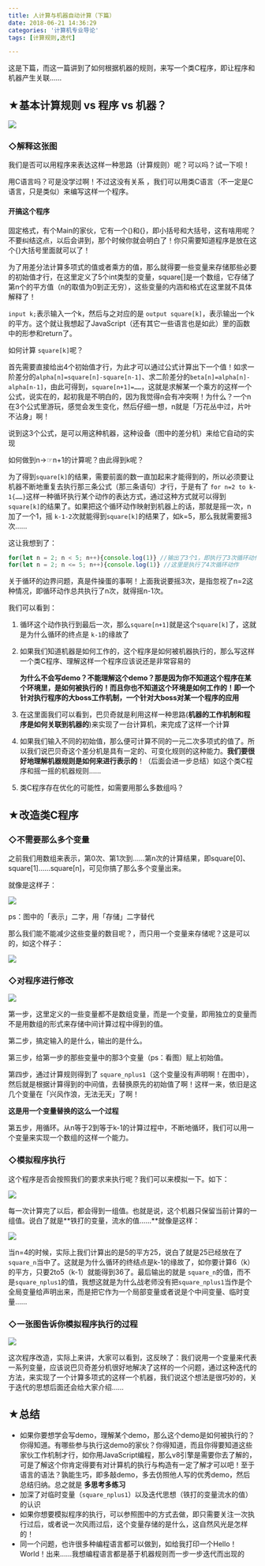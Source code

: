 ```yaml
---
title: 人计算与机器自动计算（下篇）
date: 2018-06-21 14:36:29
categories: '计算机专业导论'
tags: [计算规则,迭代]

---
```




这是下篇，而这一篇讲到了如何根据机器的规则，来写一个类C程序，即让程序和机器产生关联……

<!--more-->

## ★基本计算规则 vs 程序 vs 机器？

![](http://otty6pwsj.bkt.clouddn.com/18-6-21/23417387.jpg)

### ◇解释这张图

我们是否可以用程序来表达这样一种思路（计算规则）呢？可以吗？试一下呗！

用C语言吗？可是没学过啊！不过这没有关系 ，我们可以用类C语言（不一定是C语言，只是类似）来编写这样一个程序。

#### 开搞这个程序

固定格式，有个Main的家伙，它有一个()和{}，即小括号和大括号，这有啥用呢？不要纠结这点，以后会讲到，那个时候你就会明白了！你只需要知道程序是放在这个{}大括号里面就可以了！

为了用差分法计算多项式的值或者乘方的值，那么就得要一些变量来存储那些必要的初始值才行，在这里定义了5个int类型的变量，square[]是一个数组，它存储了第n个的平方值（n的取值为0到正无穷），这些变量的内涵和格式在这里就不具体解释了！

`input k;`表示输入一个k，然后与之对应的是 `output square[k]`，表示输出一个k的平方。这个就让我想起了JavaScript（还有其它一些语言也是如此）里的函数中的形参和return了。

如何计算 `square[k]`呢？

首先需要直接给出4个初始值才行，为此才可以通过公式计算出下一个值！如求一阶差分的`alpha[n]=square[n]-square[n-1]`、求二阶差分的`beta[n]=alpha[n]-alpha[n-1]`，由此可得到，`square[n+1]=……`，这就是求解某一个乘方的这样一个公式，说实在的，起初我是不明白的，因为我觉得n会有冲突啊！为什么？一个n在3个公式里游玩，感觉会发生变化，然后仔细一想，n就是「万花丛中过，片叶不沾身」啊！

说到这3个公式，是可以用这种机器，这种设备（图中的差分机）来给它自动的实现

如何做到n→☞n+1的计算呢？由此得到k呢？

为了得到`square[k]`的结果，需要前面的数一直加起来才能得到的，所以必须要让机器不断地重复去执行那三条公式（那三条语句）才行，于是有了 `for n=2 to k-1{……}`这样一种循环执行某个动作的表达方式，通过这种方式就可以得到 `square[k]`的结果了。如果把这个循环动作映射到机器上的话，那就是摇一次，n加了一个1，摇 `k-1-2`次就能得到`square[k]`的结果了，如k=5，那么我就需要摇3次……

这让我想到了：

```javascript
for(let n = 2; n < 5; n++){console.log(1)} //输出了3个1，即执行了3次循环动作
for(let n = 2; n <= 5; n++){console.log(1)} //这里是执行了4次循环动作
```

关于循环的边界问题，真是件操蛋的事啊！上面我说要摇3次，是指忽视了n=2这种情况，即循环动作总共执行了n次，就得摇n-1次。

我们可以看到：

1. 循环这个动作执行到最后一次，那么`square[n+1]`就是这个`square[k]`了，这就是为什么循环的终点是 `k-1`的缘故了

2. 如果我们知道机器是如何工作的，这个程序是如何被机器执行的，那么写这样一个类C程序、理解这样一个程序应该说还是非常容易的

   **为什么不会写demo？不能理解这个demo？那是因为你不知道这个程序在某个环境里，是如何被执行的！而且你也不知道这个环境是如何工作的！即一个针对执行程序的大boss工作机制，一个针对大boss对某一个程序的应用**

3. 在这里面我们可以看到，巴贝奇就是利用这样一种思路(**机器的工作机制和程序是如何关联到机器的**)来实现了一台计算机，来完成了这样一个计算

4. 如果我们输入不同的初始值，那么便可计算不同的一元二次多项式的值了。所以我们说巴贝奇这个差分机是具有一定的、可变化规则的这种能力。**我们要很好地理解机器规则是如何来进行表示的**！（后面会进一步总结）如这个类C程序和摇一摇的机器规则……

5. 类C程序存在优化的可能性，如需要用那么多数组吗？



## ★改造类C程序

### ◇不需要那么多个变量

之前我们用数组来表示，第0次、第1次到……第n次的计算结果，即square[0]、square[1]……square[n]，可见你搞了那么多个变量出来。

就像是这样子：

![](http://otty6pwsj.bkt.clouddn.com/18-6-21/77860541.jpg)

ps：图中的「表示」二字，用「存储」二字替代

那么我们能不能减少这些变量的数目呢？，而只用一个变量来存储呢？这是可以的，如这个样子：

![](http://otty6pwsj.bkt.clouddn.com/18-6-21/76331260.jpg)

### ◇对程序进行修改

![](http://otty6pwsj.bkt.clouddn.com/18-6-21/71238467.jpg)

第一步，这里定义的一些变量都不是数组变量，而是一个变量，即用独立的变量而不是用数组的形式来存储中间计算过程中得到的值。

第二步，搞定输入的是什么，输出的是什么。

第三步，给第一步的那些变量中的那3个变量（ps：看图）赋上初始值。

第四步，通过计算规则得到了 `square_nplus1`（这个变量没有声明啊！在图中），然后就是根据计算得到的中间值，去替换原先的初始值了啊！这样一来，依旧是这几个变量在「兴风作浪，无法无天」了啊！

**这是用一个变量替换的这么一个过程**

第五步，用循环。从n等于2到等于k-1的计算过程中，不断地循环，我们可以用一个变量来实现一个数组的这样一个能力。

### ◇模拟程序执行

这个程序是否会按照我们的要求来执行呢？我们可以来模拟一下。如下：

![](http://otty6pwsj.bkt.clouddn.com/18-6-21/69237229.jpg)

每一次计算完了以后，都会得到一组值。也就是说，这个机器只保留当前计算的一组值。说白了就是**铁打的变量，流水的值……**就像是这样：

![](http://otty6pwsj.bkt.clouddn.com/18-6-21/14812750.jpg)

当n=4的时候，实际上我们计算出的是5的平方25，说白了就是25已经放在了`square_n`当中了。这就是为什么循环的终结点是k-1的缘故了，如你要计算6（k）的平方，只要2to5（k-1）就能得到36了。最后输出的就是 `square_n`的值，而不是`square_nplus1`的值，我想这就是为什么战老师没有把`square_nplus1`当作是个全局变量给声明出来，而是把它作为一个局部变量或者说是个中间变量、临时变量……

### ◇一张图告诉你模拟程序执行的过程

![](http://otty6pwsj.bkt.clouddn.com/18-6-21/26217799.jpg)

这次程序改造，实际上来讲，大家可以看到，这反映了：我们说用一个变量来代表一系列变量，应该说巴贝奇差分机很好地解决了这样的一个问题，通过这种迭代的方法，来实现了一个计算多项式的这样一个机器，我们说这个想法是很巧妙的，关于迭代的思想后面还会给大家介绍……



## ★总结

- 如果你要想学会写demo，理解某个demo，那么这个demo是如何被执行的？你得知道。有哪些参与执行这demo的家伙？你得知道，而且你得要知道这些家伙工作机制才行，如你用JavaScript编程，那么v8引擎是需要你去了解的，可是了解这个你肯定得要有对计算机的执行与构造有一定了解才可以吧！至于语言的语法？孰能生巧，即多敲demo，多去仿照他人写的优秀demo，然后总结归纳。总之就是 **多思考多练习**
- 加深了对临时变量（`square_nplus1`）以及迭代思想（铁打的变量流水的值）的认识
- 如果你想要模拟程序的执行，可以参照图中的方式去做，即只需要关注一次执行过后，或者说一次风雨过后，这个变量存储的是什么，这自然风光是怎样的！
- 同一个问题，也许很多种编程语言都可以做到，如给我打印一个Hello！World！出来……我想编程语言都是基于机器规则而一步一步迭代而出现的






